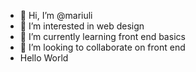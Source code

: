 - 👋 Hi, I’m @mariuli
- 👀 I’m interested in web design
- 🌱 I’m currently learning front end basics
- 💞️ I’m looking to collaborate on front end
- Hello World

<!---
mariuli/mariuli is a ✨ special ✨ repository because its `README.md` (this file) appears on your GitHub profile.
You can click the Preview link to take a look at your changes.
--->
